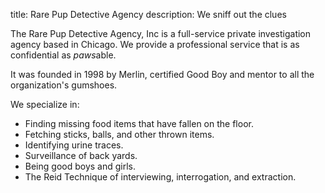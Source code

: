 title: Rare Pup Detective Agency
description: We sniff out the clues

The Rare Pup Detective Agency, Inc is a full-service private investigation agency based in
Chicago. We provide a professional service that is as confidential as *paws*able.

<dog-picture breed="Germanshepherd"></dog-picture>

It was founded in 1998 by Merlin, certified Good Boy and mentor to all the organization's gumshoes.

We specialize in:

- Finding missing food items that have fallen on the floor.
- Fetching sticks, balls, and other thrown items.
- Identifying urine traces.
- Surveillance of back yards.
- Being good boys and girls.
- The Reid Technique of interviewing, interrogation, and extraction.